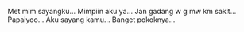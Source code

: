 Met mlm sayangku...
Mimpiin aku ya...
Jan gadang w g mw km sakit...
Papaiyoo...
Aku sayang kamu...
Banget pokoknya...

